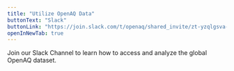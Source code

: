```yaml
---
title: "Utilize OpenAQ Data"
buttonText: "Slack"
buttonLink: "https://join.slack.com/t/openaq/shared_invite/zt-yzqlgsva-v6McumTjy2BZnegIK9XCVw"
openInNewTab: true
---
```


Join our Slack Channel to learn how to access and analyze the global OpenAQ dataset.
